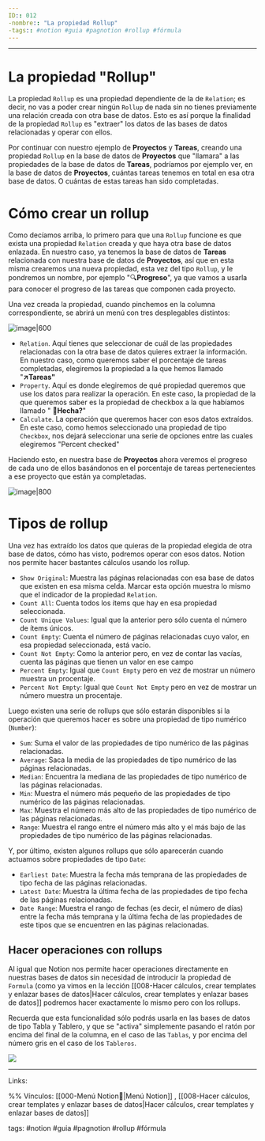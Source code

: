 ```yaml
---
ID:: 012
-nombre:: "La propiedad Rollup"
-tags:: #notion #guia #pagnotion #rollup #fórmula 
---
```

___
# La propiedad "Rollup"
La propiedad `Rollup` es una propiedad dependiente de la de `Relation`; es decir, no vas a poder crear ningún `Rollup` de nada sin no tienes previamente una relación creada con otra base de datos. Esto es así porque la finalidad de la propiedad `Rollup` es "extraer" los datos de las bases de datos relacionadas y operar con ellos.

Por continuar con nuestro ejemplo de **Proyectos** y **Tareas**, creando una propiedad `Rollup` en la base de datos de **Proyectos** que "llamara" a las propiedades de la base de datos de **Tareas**, podríamos por ejemplo ver, en la base de datos de **Proyectos**, cuántas tareas tenemos en total en esa otra base de datos. O cuántas de estas tareas han sido completadas.

# Cómo crear un rollup

Como decíamos arriba, lo primero para que una `Rollup` funcione es que exista una propiedad `Relation` creada y que haya otra base de datos enlazada. En nuestro caso, ya tenemos la base de datos de **Tareas** relacionada con nuestra base de datos de **Proyectos**, así que en esta misma crearemos una nueva propiedad, esta vez del tipo `Rollup`, y le pondremos un nombre, por ejemplo "🔍**Progreso**", ya que vamos a usarla para conocer el progreso de las tareas que componen cada proyecto.

Una vez creada la propiedad, cuando pinchemos en la columna correspondiente, se abrirá un menú con tres desplegables distintos:

![image|600](https://images.spr.so/cdn-cgi/imagedelivery/j42No7y-dcokJuNgXeA0ig/664e50f6-06b1-443b-9759-b5a42a4e2773/Untitled/w=3840,quality=80)

- `Relation`. Aquí tienes que seleccionar de cuál de las propiedades relacionadas con la otra base de datos quieres extraer la información. En nuestro caso, como queremos saber el porcentaje de tareas completadas, elegiremos la propiedad a la que hemos llamado "**↗️Tareas"**
- `Property`. Aquí es donde elegiremos de qué propiedad queremos que use los datos para realizar la operación. En este caso, la propiedad de la que queremos saber es la propiedad de checkbox a la que habíamos llamado " 🔲**Hecha?**"
- `Calculate`. La operación que queremos hacer con esos datos extraídos. En este caso, como hemos seleccionado una propiedad de tipo `Checkbox`, nos dejará seleccionar una serie de opciones entre las cuales elegiremos "Percent checked"

Haciendo esto, en nuestra base de **Proyectos** ahora veremos el progreso de cada uno de ellos basándonos en el porcentaje de tareas pertenecientes a ese proyecto que están ya completadas.

![image|800](https://images.spr.so/cdn-cgi/imagedelivery/j42No7y-dcokJuNgXeA0ig/26b28426-82d9-4e96-b2cd-22c7d445df77/rollups_y_progreso_de_tareas/w=3840,quality=80)

# Tipos de rollup

Una vez has extraído los datos que quieras de la propiedad elegida de otra base de datos, cómo has visto, podremos operar con esos datos. Notion nos permite hacer bastantes cálculos usando los rollup.

- `Show Original`: Muestra las páginas relacionadas con esa base de datos que existen en esa misma celda. Marcar esta opción muestra lo mismo que el indicador de la propiedad `Relation`.
- `Count All`: Cuenta todos los ítems que hay en esa propiedad seleccionada.
- `Count Unique Values`: Igual que la anterior pero sólo cuenta el número de ítems únicos.
- `Count Empty`: Cuenta el número de páginas relacionadas cuyo valor, en esa propiedad seleccionada, está vacío.
- `Count Not Empty`: Como la anterior pero, en vez de contar las vacías, cuenta las páginas que tienen un valor en ese campo
- `Percent Empty`: Igual que `Count Empty` pero en vez de mostrar un número muestra un procentaje.
- `Percent Not Empty`: Igual que `Count Not Empty` pero en vez de mostrar un número muestra un procentaje.

Luego existen una serie de rollups que sólo estarán disponibles si la operación que queremos hacer es sobre una propiedad de tipo numérico (`Number`):

- `Sum`: Suma el valor de las propiedades de tipo numérico de las páginas relacionadas.
- `Average`: Saca la media de las propiedades de tipo numérico de las páginas relacionadas.
- `Median`: Encuentra la mediana de las propiedades de tipo numérico de las páginas relacionadas.
- `Min`: Muestra el número más pequeño de las propiedades de tipo numérico de las páginas relacionadas.
- `Max`: Muestra el número más alto de las propiedades de tipo numérico de las páginas relacionadas.
- `Range`: Muestra el rango entre el número más alto y el más bajo de las propiedades de tipo numérico de las páginas relacionadas.

Y, por último, existen algunos rollups que sólo aparecerán cuando actuamos sobre propiedades de tipo `Date`:

- `Earliest Date`: Muestra la fecha más temprana de las propiedades de tipo fecha de las páginas relacionadas.
- `Latest Date`: Muestra la última fecha de las propiedades de tipo fecha de las páginas relacionadas.
- `Date Range`: Muestra el rango de fechas (es decir, el número de días) entre la fecha más temprana y la última fecha de las propiedades de este tipos que se encuentren en las páginas relacionadas.

## Hacer operaciones con rollups

Al igual que Notion nos permite hacer operaciones directamente en nuestras bases de datos sin necesidad de introducir la propiedad de `Formula` (como ya vimos en la lección [[008-Hacer cálculos, crear templates y enlazar bases de datos|Hacer cálculos, crear templates y enlazar bases de datos]] podremos hacer exactamente lo mismo pero con los rollups.

Recuerda que esta funcionalidad sólo podrás usarla en las bases de datos de tipo Tabla y Tablero, y que se "activa" simplemente pasando el ratón por encima del final de la columna, en el caso de las `Tablas`, y por encima del número gris en el caso de los `Tableros`.


![](https://www.youtube.com/watch?v=e6Re1I0p46I)

___

Links:

%%
Vínculos:
[[000-Menú Notion📃|Menú Notion]] , [[008-Hacer cálculos, crear templates y enlazar bases de datos|Hacer cálculos, crear templates y enlazar bases de datos]]

tags:
#notion #guia #pagnotion #rollup #fórmula 